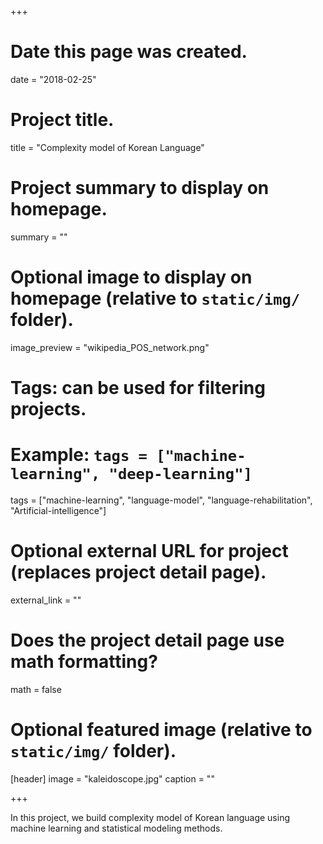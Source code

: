 +++
# Date this page was created.
date = "2018-02-25"

# Project title.
title = "Complexity model of Korean Language"

# Project summary to display on homepage.
summary = ""

# Optional image to display on homepage (relative to `static/img/` folder).
image_preview = "wikipedia_POS_network.png"

# Tags: can be used for filtering projects.
# Example: `tags = ["machine-learning", "deep-learning"]`
tags = ["machine-learning", "language-model", "language-rehabilitation", "Artificial-intelligence"]

# Optional external URL for project (replaces project detail page).
external_link = ""

# Does the project detail page use math formatting?
math = false

# Optional featured image (relative to `static/img/` folder).
[header]
image = "kaleidoscope.jpg"
caption = ""

+++

In this project, we build complexity model of Korean language using machine learning and statistical modeling methods.
